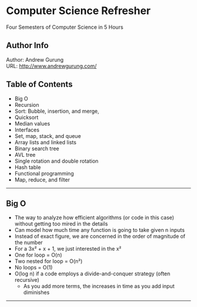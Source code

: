 # Computer Science Refresher
Four Semesters of Computer Science in 5 Hours

Author Info
-----------
Author: Andrew Gurung <br>
URL: http://www.andrewgurung.com/

Table of Contents
-----------------
- Big O
- Recursion
- Sort: Bubble, insertion, and merge,
- Quicksort
- Median values
- Interfaces
- Set, map, stack, and queue
- Array lists and linked lists
- Binary search tree
- AVL tree
- Single rotation and double rotation
- Hash table
- Functional programming
- Map, reduce, and filter

-----------------

## Big O
- The way to analyze how efficient algorithms (or code in this case) without getting too mired in the details
- Can model how much time any function is going to take given n inputs
- Instead of exact figure, we are concerned in the order of magnitude of the number
- For a 3x² + x + 1, we just interested in the x²
- One for loop = O(n)
- Two nested for loop = O(n²)
- No loops = O(1)
- O(log n) if a code employs a divide-and-conquer strategy (often recursive)
  - As you add more terms, the increases in time as you add input diminishes

-----------------
